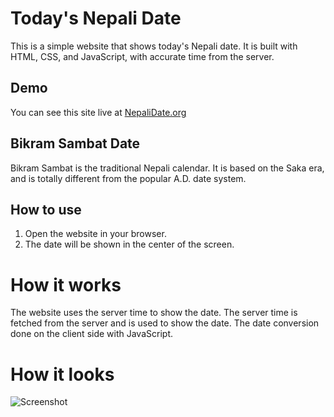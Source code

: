 # Today's Nepali Date

This is a simple website that shows today's Nepali date. It is built with HTML, CSS, and JavaScript, with accurate time from the server.

## Demo

You can see this site live at [NepaliDate.org](https://nepalidate.org)

## Bikram Sambat Date

Bikram Sambat is the traditional Nepali calendar. It is based on the Saka era, and is totally different from the popular A.D. date system.

## How to use

1. Open the website in your browser.
2. The date will be shown in the center of the screen.

# How it works

The website uses the server time to show the date. The server time is fetched from the server and is used to show the date. The date conversion done on the client side with JavaScript.

# How it looks

![Screenshot](screenshot.png)
